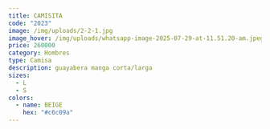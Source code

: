 ```yaml
---
title: CAMISITA
code: "2023"
image: /img/uploads/2-2-1.jpg
image_hover: /img/uploads/whatsapp-image-2025-07-29-at-11.51.20-am.jpeg
price: 260000
category: Hombres
type: Camisa
description: guayabera manga corta/larga
sizes:
  - L
  - S
colors:
  - name: BEIGE
    hex: "#c6c09a"
---
```

